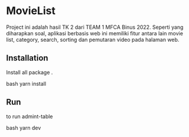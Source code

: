 # MovieList
Project ini adalah hasil TK 2 dari TEAM 1 MFCA Binus 2022. Seperti yang diharapkan soal, aplikasi berbasis web ini memiliki fitur antara lain movie list, category, search, sorting dan pemutaran video pada halaman web.

## Installation

Install all package .

bash
yarn install


## Run

to run admint-table

bash
    yarn dev
